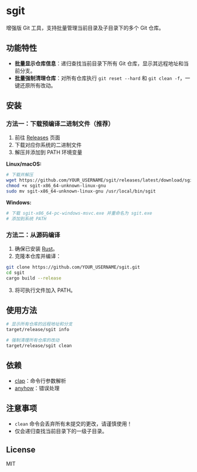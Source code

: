 # sgit

增强版 Git 工具，支持批量管理当前目录及子目录下的多个 Git 仓库。

## 功能特性
- **批量显示仓库信息**：递归查找当前目录下所有 Git 仓库，显示其远程地址和当前分支。
- **批量强制清理仓库**：对所有仓库执行 `git reset --hard` 和 `git clean -f`，一键还原所有改动。

## 安装

### 方法一：下载预编译二进制文件（推荐）

1. 前往 [Releases](https://github.com/YOUR_USERNAME/sgit/releases) 页面
2. 下载对应你系统的二进制文件
3. 解压并添加到 PATH 环境变量

**Linux/macOS:**
```bash
# 下载并解压
wget https://github.com/YOUR_USERNAME/sgit/releases/latest/download/sgit-x86_64-unknown-linux-gnu
chmod +x sgit-x86_64-unknown-linux-gnu
sudo mv sgit-x86_64-unknown-linux-gnu /usr/local/bin/sgit
```

**Windows:**
```powershell
# 下载 sgit-x86_64-pc-windows-msvc.exe 并重命名为 sgit.exe
# 添加到系统 PATH
```

### 方法二：从源码编译

1. 确保已安装 [Rust](https://www.rust-lang.org/tools/install)。
2. 克隆本仓库并编译：

```bash
git clone https://github.com/YOUR_USERNAME/sgit.git
cd sgit
cargo build --release
```

3. 将可执行文件加入 PATH。

## 使用方法

```bash
# 显示所有仓库的远程地址和分支
target/release/sgit info

# 强制清理所有仓库的改动
target/release/sgit clean
```

## 依赖
- [clap](https://crates.io/crates/clap)：命令行参数解析
- [anyhow](https://crates.io/crates/anyhow)：错误处理

## 注意事项
- `clean` 命令会丢弃所有未提交的更改，请谨慎使用！
- 仅会递归查找当前目录下的一级子目录。

## License
MIT 